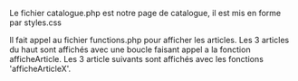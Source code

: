 Le fichier catalogue.php est notre page de catalogue, il est mis en forme par styles.css

Il fait appel au fichier functions.php pour afficher les articles.
Les 3 articles du haut sont affichés avec une boucle faisant appel a la fonction afficheArticle.
Les 3 article suivants sont affichés avec les fonctions 'afficheArticleX'.
